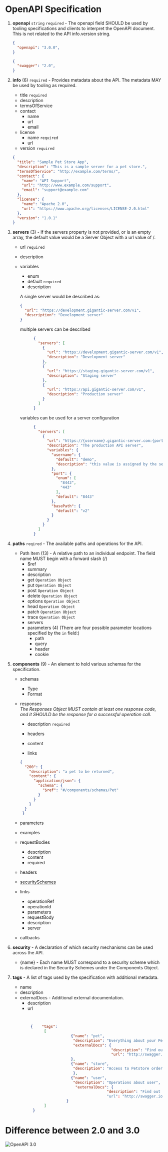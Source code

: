 # OpenAPI Specification

1. **openapi** `string` `required` - The openapi field SHOULD be used by tooling specifications and clients to interpret the OpenAPI document. This is not related to the API info.version string.

      ```JSON
      {
        "openapi": "3.0.0",  
      }
      ```
      
      ```JSON
      {
        "swagger": "2.0",  
      }
      ```

2. **info** (6) `required` - Provides metadata about the API. The metadata MAY be used by tooling as required.
    * title `required`
    * description
    * termsOfService
    * contact
      * name
      * url
      * email
    * license
      * name `required`
      * url
    * version `required`

    ```JSON
    {
      "title": "Sample Pet Store App",
      "description": "This is a sample server for a pet store.",
      "termsOfService": "http://example.com/terms/",
      "contact": {
        "name": "API Support",
        "url": "http://www.example.com/support",
        "email": "support@example.com"
      },
      "license": {
        "name": "Apache 2.0",
        "url": "https://www.apache.org/licenses/LICENSE-2.0.html"
      },
      "version": "1.0.1"
    }
    ```
 3. **servers** (3) - If the servers property is not provided, or is an empty array, the default value would be a Server Object with a url value of /.
    * url `required`
    * description
    * variables
      * enum
      * default `required`
      * description

      A single server would be described as:
      ```JSON
      {
        "url": "https://development.gigantic-server.com/v1",
        "description": "Development server"
      }
      ```
      multiple servers can be described
      ```JSON
            {
              "servers": [
                {
                  "url": "https://development.gigantic-server.com/v1",
                  "description": "Development server"
                },
                {
                  "url": "https://staging.gigantic-server.com/v1",
                  "description": "Staging server"
                },
                {
                  "url": "https://api.gigantic-server.com/v1",
                  "description": "Production server"
                }
              ]
            }
      ```
      variables can be used for a server configuration
      
      ```JSON
            {
              "servers": [
                {
                  "url": "https://{username}.gigantic-server.com:{port}/{basePath}",
                  "description": "The production API server",
                  "variables": {
                    "username": {
                      "default": "demo",
                      "description": "this value is assigned by the service provider, in this example `gigantic-server.com`"
                    },
                    "port": {
                      "enum": [
                        "8443",
                        "443"
                      ],
                      "default": "8443"
                    },
                    "basePath": {
                      "default": "v2"
                    }
                  }
                }
              ]
            }
      ```
4. **paths** `reqired` - The available paths and operations for the API.
    * Path Item (13) - A relative path to an individual endpoint. The field name MUST begin with a forward slash (/)
      * $ref	
      * summary
      * description
      * get `Operation Object`
      * put `Operation Object`
      * post `Operation Object`
      * delete `Operation Object`
      * options `Operation Object`
      * head `Operation Object`
      * patch `Operation Object`
      * trace `Operation Object`
      * servers
      * parameters (4) (There are four possible parameter locations specified by the `in` field:)
        * path 
        * query
        * header
        * cookie
5. **components** (9) - An element to hold various schemas for the specification.
    * schemas
      * Type
      * Format
    * responses  
    *The Responses Object MUST contain at least one response code, and it SHOULD be the response for a successful operation call.*
      * description `required`
      * headers

      * content
      * links
      ```JSON
      {
        "200": {
          "description": "a pet to be returned",
          "content": {
            "application/json": {
              "schema": {
                "$ref": "#/components/schemas/Pet"
              }
            }
          }
        }
       }
      ```
      
    * parameters
    * examples
    * requestBodies
      * description
      * content
      * required
    * headers
    * [securitySchemes](securitySchemes.md)
    * links
      * operationRef
      * operationId
      * parameters
      * requestBody
      * description
      * server
    * callbacks
6. **security** - A declaration of which security mechanisms can be used across the API.
   * {name} - Each name MUST correspond to a security scheme which is declared in the Security Schemes under the Components Object.
   
7. **tags** - A list of tags used by the specification with additional metadata.
    * name
    * description
    * externalDocs - Additional external documentation.
      * description
      * url
    ```JSON
    
  
            {    "tags":
                  [
                              {"name": "pet",
                               "description": "Everything about your Pets",
                               "externalDocs": {
                                                "description": "Find out more",
                                                "url": "http://swagger.io"}
                              },
                              {"name": "store",
                               "description": "Access to Petstore orders"
                               },
                              {"name": "user",
                               "description": "Operations about user",
                                "externalDocs": {
                                              "description": "Find out more about our store"
                                              "url": "http://swagger.io"}
                            }
                  ]
             }
    ```

# Difference between 2.0 and 3.0
![OpenAPI 3.0](Images/OpenAPI_Image.jpg)
